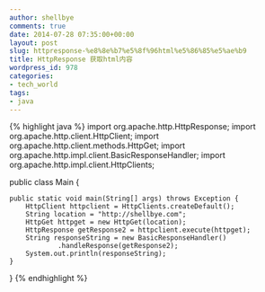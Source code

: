 ```yaml
---
author: shellbye
comments: true
date: 2014-07-28 07:35:00+00:00
layout: post
slug: httpresponse-%e8%8e%b7%e5%8f%96html%e5%86%85%e5%ae%b9
title: HttpResponse 获取html内容
wordpress_id: 978
categories:
- tech_world
tags:
- java
---
```


{% highlight java %}
import org.apache.http.HttpResponse;
import org.apache.http.client.HttpClient;
import org.apache.http.client.methods.HttpGet;
import org.apache.http.impl.client.BasicResponseHandler;
import org.apache.http.impl.client.HttpClients;

public class Main {

    public static void main(String[] args) throws Exception {
        HttpClient httpclient = HttpClients.createDefault();
        String location = "http://shellbye.com";
        HttpGet httpget = new HttpGet(location);
        HttpResponse getResponse2 = httpclient.execute(httpget);
        String responseString = new BasicResponseHandler()
                .handleResponse(getResponse2);
        System.out.println(responseString);
    }
}
{% endhighlight %}
